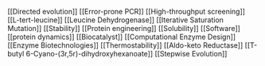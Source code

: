 [[Directed evolution]]
[[Error-prone PCR]]
[[High-throughput screening]]
[[L-tert-leucine]]
[[Leucine Dehydrogenase]]
[[Iterative Saturation Mutation]]
[[Stability]]
[[Protein engineering]]
[[Solubility]]
[[Software]]
[[protein dynamics]]
[[Biocatalyst]]
[[Computational Enzyme Design]]
[[Enzyme Biotechnologies]]
[[Thermostability]]
[[Aldo-keto Reductase]]
[[T-butyl 6-Cyano-(3r,5r)-dihydroxyhexanoate]]
[[Stepwise Evolution]]
